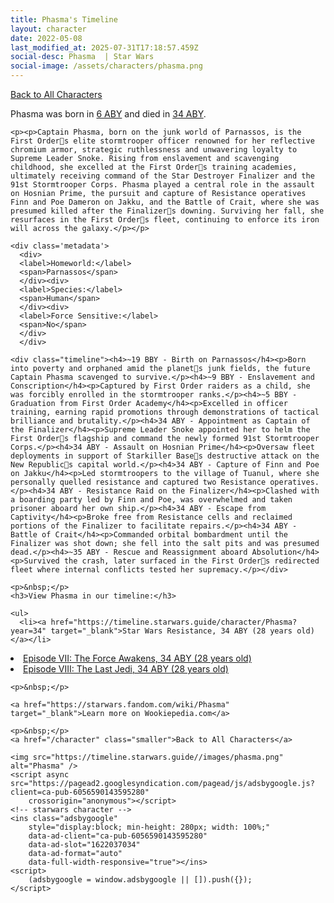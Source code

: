 ```yaml
---
title: Phasma's Timeline
layout: character
date: 2022-05-08
last_modified_at: 2025-07-31T17:18:57.459Z
social-desc: Phasma  | Star Wars
social-image: /assets/characters/phasma.png
---
```

<a href="/character" class="smaller">Back to All Characters</a>

<div class="character-profile container">
  <div class="col-10">
    <p>
    Phasma     was born in <a href="https://timeline.starwars.guide/character/Phasma?year=6" target="_blank">6 ABY</a> and died in <a href="https://timeline.starwars.guide/character/Phasma?year=34" target="_blank">34 ABY</a>.        
    </p>

    <p><p>Captain Phasma, born on the junk world of Parnassos, is the First Orders elite stormtrooper officer renowned for her reflective chromium armor, strategic ruthlessness and unwavering loyalty to Supreme Leader Snoke. Rising from enslavement and scavenging childhood, she excelled at the First Orders training academies, ultimately receiving command of the Star Destroyer Finalizer and the 91st Stormtrooper Corps. Phasma played a central role in the assault on Hosnian Prime, the pursuit and capture of Resistance operatives Finn and Poe Dameron on Jakku, and the Battle of Crait, where she was presumed killed after the Finalizers downing. Surviving her fall, she resurfaces in the First Orders fleet, continuing to enforce its iron will across the galaxy.</p></p>
    
    <div class='metadata'>
      <div>
      <label>Homeworld:</label>
      <span>Parnassos</span>
      </div><div>
      <label>Species:</label>
      <span>Human</span>
      </div><div>
      <label>Force Sensitive:</label>
      <span>No</span>
      </div>
      </div>

    <div class="timeline"><h4>~19 BBY - Birth on Parnassos</h4><p>Born into poverty and orphaned amid the planets junk fields, the future Captain Phasma scavenged to survive.</p><h4>~9 BBY - Enslavement and Conscription</h4><p>Captured by First Order raiders as a child, she was forcibly enrolled in the stormtrooper ranks.</p><h4>~5 BBY - Graduation from First Order Academy</h4><p>Excelled in officer training, earning rapid promotions through demonstrations of tactical brilliance and brutality.</p><h4>34 ABY - Appointment as Captain of the Finalizer</h4><p>Supreme Leader Snoke appointed her to helm the First Orders flagship and command the newly formed 91st Stormtrooper Corps.</p><h4>34 ABY - Assault on Hosnian Prime</h4><p>Oversaw fleet deployments in support of Starkiller Bases destructive attack on the New Republics capital world.</p><h4>34 ABY - Capture of Finn and Poe on Jakku</h4><p>Led stormtroopers to the village of Tuanul, where she personally quelled resistance and captured two Resistance operatives.</p><h4>34 ABY - Resistance Raid on the Finalizer</h4><p>Clashed with a boarding party led by Finn and Poe, was overwhelmed and taken prisoner aboard her own ship.</p><h4>34 ABY - Escape from Captivity</h4><p>Broke free from Resistance cells and reclaimed portions of the Finalizer to facilitate repairs.</p><h4>34 ABY - Battle of Crait</h4><p>Commanded orbital bombardment until the Finalizer was shot down; she fell into the salt pits and was presumed dead.</p><h4>~35 ABY - Rescue and Reassignment aboard Absolution</h4><p>Survived the crash, later surfaced in the First Orders redirected fleet where internal conflicts tested her supremacy.</p></div>
    
    <p>&nbsp;</p>
    <h3>View Phasma in our timeline:</h3>

    <ul>
      <li><a href="https://timeline.starwars.guide/character/Phasma?year=34" target="_blank">Star Wars Resistance, 34 ABY (28 years old)</a></li>
  <li><a href="https://timeline.starwars.guide/character/Phasma?year=34" target="_blank">Episode VII: The Force Awakens, 34 ABY (28 years old)</a></li>
  <li><a href="https://timeline.starwars.guide/character/Phasma?year=34" target="_blank">Episode VIII: The Last Jedi, 34 ABY (28 years old)</a></li>
    </ul>

    <p>&nbsp;</p>

    <a href="https://starwars.fandom.com/wiki/Phasma" target="_blank">Learn more on Wookiepedia.com</a>

    <p>&nbsp;</p>
    <a href="/character" class="smaller">Back to All Characters</a>
  </div>
  <div class="character_image col-2">
    
    <img src="https://timeline.starwars.guide//images/phasma.png" alt="Phasma" />
    <script async src="https://pagead2.googlesyndication.com/pagead/js/adsbygoogle.js?client=ca-pub-6056590143595280"
        crossorigin="anonymous"></script>
    <!-- starwars character -->
    <ins class="adsbygoogle"
        style="display:block; min-height: 280px; width: 100%;"
        data-ad-client="ca-pub-6056590143595280"
        data-ad-slot="1622037034"
        data-ad-format="auto"
        data-full-width-responsive="true"></ins>
    <script>
        (adsbygoogle = window.adsbygoogle || []).push({});
    </script>
  </div>
</div>
